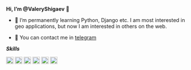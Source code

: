 **Hi, I’m @ValeryShigaev** 👋 



* 🌱 I’m permanently learning Python, Django etc. I am most interested in geo applications, but now I am interested in others on the web.

* 💬 You can contact me in [telegram](https://t.me/valeryshigaev)


***Skills***

<img src="https://cp82453.tmweb.ru/img/public/python_ic.png" alt="Python" width="20"/> <img src="https://cp82453.tmweb.ru/img/public/c_ic.png" alt="C#" width="20"/> 
<img src="https://cp82453.tmweb.ru/img/public/js_ic.png" alt="JS" width="20"/> <img src="https://cp82453.tmweb.ru/img/public/css_ic.png" alt="CSS" width="20"/> 
<img src="https://cp82453.tmweb.ru/img/public/html_ic.png" alt="HTML" width="20"/> <img src="https://cp82453.tmweb.ru/img/public/postgres_ic.png" alt="Postgres" width="20"/>
<!---
ValeryShigaev/ValeryShigaev is a ✨ special ✨ repository because its `README.md` (this file) appears on your GitHub profile.
You can click the Preview link to take a look at your changes.
--->
